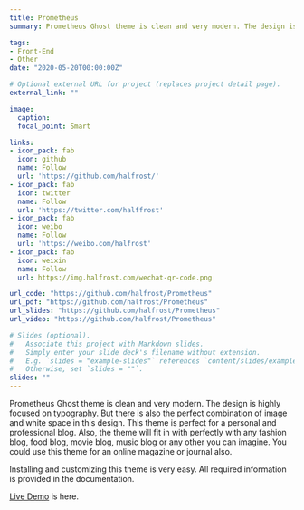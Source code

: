 ```yaml
---
title: Prometheus
summary: Prometheus Ghost theme is clean and very modern. The design is highly focused on typography. But there is also the perfect combination of image and white space in this design. This theme is perfect for a personal and professional blog. 

tags:
- Front-End
- Other
date: "2020-05-20T00:00:00Z"

# Optional external URL for project (replaces project detail page).
external_link: ""

image:
  caption:
  focal_point: Smart

links:
- icon_pack: fab
  icon: github
  name: Follow
  url: 'https://github.com/halfrost/'
- icon_pack: fab
  icon: twitter
  name: Follow
  url: 'https://twitter.com/halffrost'
- icon_pack: fab
  icon: weibo
  name: Follow
  url: 'https://weibo.com/halfrost'
- icon_pack: fab
  icon: weixin
  name: Follow
  url: https://img.halfrost.com/wechat-qr-code.png

url_code: "https://github.com/halfrost/Prometheus"
url_pdf: "https://github.com/halfrost/Prometheus"
url_slides: "https://github.com/halfrost/Prometheus"
url_video: "https://github.com/halfrost/Prometheus"

# Slides (optional).
#   Associate this project with Markdown slides.
#   Simply enter your slide deck's filename without extension.
#   E.g. `slides = "example-slides"` references `content/slides/example-slides.md`.
#   Otherwise, set `slides = ""`.
slides: ""
---
```



Prometheus Ghost theme is clean and very modern. The design is highly focused on typography. But there is also the perfect combination of image and white space in this design. This theme is perfect for a personal and professional blog. Also, the theme will fit in with perfectly with any fashion blog, food blog, movie blog, music blog or any other you can imagine. You could use this theme for an online magazine or journal also.

Installing and customizing this theme is very easy. All required information is provided in the documentation.

[Live Demo](https://halfrost.com) is here.
